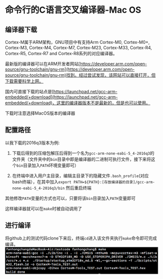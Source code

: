 # 命令行的C语言交叉编译器-Mac OS
## 编译器下载

Cortex-M属于ARM架构，GNU项目中有支持Arm Cortex-M0, Cortex-M0+, Cortex-M3, Cortex-M4, Cortex-M7, Cortex-M23, Cortex-M33, Cortex-R4, Cortex-R5, Cortex-R7 and Cortex-R8系列的对应编译器。

最新版的编译器可以在ARM开发者网站[https://developer.arm.com/open-source/gnu-toolchain/gnu-rm](https://developer.arm.com/open-source/gnu-toolchain/gnu-rm)找到。经过尝试发现，该网站可以直接打开，但下载需要科学上网。

国内可直接下载的站点是[https://launchpad.net/gcc-arm-embedded/+download](https://launchpad.net/gcc-arm-embedded/+download)，这里的编译器版本不是最新的，但是也可以使用。

下载时注意选择MacOS版本的编译器

## 配置路径
以我下载的2016q3版本为例:

1. 下载后得到的压缩包解压后得到一个名为`gcc-arm-none-eabi-5_4-2016q3`的文件夹（文件夹中的`bin`目录中即是编译器的二进制可执行文件，接下来将这个`bin`目录加入`PATH`环境变量即可）

2. 在终端中进入用户主目录，编辑主目录下的隐藏文件`.bash_profile`(对应bash终端），在其中加入`export PATH=${PATH}:[存放编译器的目录]/gcc-arm-none-eabi-5_4-2016q3/bin` 然后重启终端

  其他修改`PATH`变量的方式也可以，只要将该`bin`目录加入`PATH`变量即可
  
这样编译器就可以在`make`时被自动调用了

## 进行编译
将github上的测试代码clone下来后，终端`cd`进入该文件夹执行`make`命令即可完成编译。
![](./img/compile.png)
